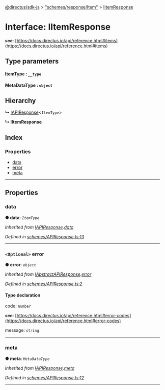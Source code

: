 [@directus/sdk-js](../README.md) > ["schemes/response/Item"](../modules/_schemes_response_item_.md) > [IItemResponse](../interfaces/_schemes_response_item_.iitemresponse.md)

# Interface: IItemResponse

*__see__*: [https://docs.directus.io/api/reference.html#items](https://docs.directus.io/api/reference.html#items)

## Type parameters
#### ItemType :  `__type`
#### MetaDataType :  `object`
## Hierarchy

↳  [IAPIResponse](_schemes_apiresponse_.iapiresponse.md)<`ItemType`>

**↳ IItemResponse**

## Index

### Properties

* [data](_schemes_response_item_.iitemresponse.md#data)
* [error](_schemes_response_item_.iitemresponse.md#error)
* [meta](_schemes_response_item_.iitemresponse.md#meta)

---

## Properties

<a id="data"></a>

###  data

**● data**: *`ItemType`*

*Inherited from [IAPIResponse](_schemes_apiresponse_.iapiresponse.md).[data](_schemes_apiresponse_.iapiresponse.md#data)*

*Defined in [schemes/APIResponse.ts:13](https://github.com/janbiasi/sdk-js/blob/a08c70e/src/schemes/APIResponse.ts#L13)*

___
<a id="error"></a>

### `<Optional>` error

**● error**: *`object`*

*Inherited from [IAbstractAPIResponse](_schemes_apiresponse_.iabstractapiresponse.md).[error](_schemes_apiresponse_.iabstractapiresponse.md#error)*

*Defined in [schemes/APIResponse.ts:2](https://github.com/janbiasi/sdk-js/blob/a08c70e/src/schemes/APIResponse.ts#L2)*

#### Type declaration

 code: `number`

*__see__*: [https://docs.directus.io/api/reference.html#error-codes](https://docs.directus.io/api/reference.html#error-codes)

 message: `string`

___
<a id="meta"></a>

###  meta

**● meta**: *`MetaDataType`*

*Inherited from [IAPIResponse](_schemes_apiresponse_.iapiresponse.md).[meta](_schemes_apiresponse_.iapiresponse.md#meta)*

*Defined in [schemes/APIResponse.ts:12](https://github.com/janbiasi/sdk-js/blob/a08c70e/src/schemes/APIResponse.ts#L12)*

___

